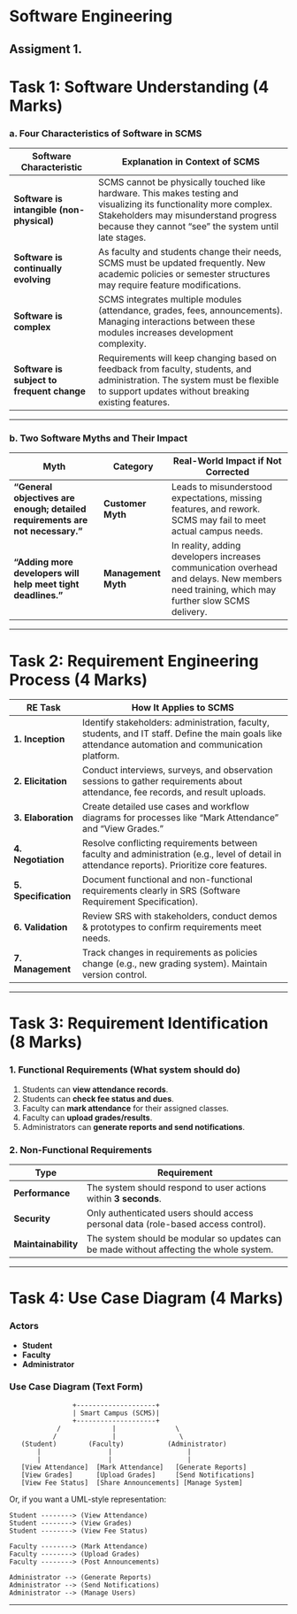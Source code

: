 # Software Engineering
## Assigment 1.
# **Task 1: Software Understanding (4 Marks)**

### **a. Four Characteristics of Software in SCMS**

| Software Characteristic                    | Explanation in Context of SCMS                                                                                                                                                                                      |
| ------------------------------------------ | ------------------------------------------------------------------------------------------------------------------------------------------------------------------------------------------------------------------- |
| **Software is intangible (non-physical)**  | SCMS cannot be physically touched like hardware. This makes testing and visualizing its functionality more complex. Stakeholders may misunderstand progress because they cannot “see” the system until late stages. |
| **Software is continually evolving**       | As faculty and students change their needs, SCMS must be updated frequently. New academic policies or semester structures may require feature modifications.                                                        |
| **Software is complex**                    | SCMS integrates multiple modules (attendance, grades, fees, announcements). Managing interactions between these modules increases development complexity.                                                           |
| **Software is subject to frequent change** | Requirements will keep changing based on feedback from faculty, students, and administration. The system must be flexible to support updates without breaking existing features.                                    |

---

### **b. Two Software Myths and Their Impact**

| Myth                                                                          | Category            | Real-World Impact if Not Corrected                                                                                                          |
| ----------------------------------------------------------------------------- | ------------------- | ------------------------------------------------------------------------------------------------------------------------------------------- |
| **“General objectives are enough; detailed requirements are not necessary.”** | **Customer Myth**   | Leads to misunderstood expectations, missing features, and rework. SCMS may fail to meet actual campus needs.                               |
| **“Adding more developers will help meet tight deadlines.”**                  | **Management Myth** | In reality, adding developers increases communication overhead and delays. New members need training, which may further slow SCMS delivery. |

---

# **Task 2: Requirement Engineering Process (4 Marks)**

| RE Task              | How It Applies to SCMS                                                                                                                               |
| -------------------- | ---------------------------------------------------------------------------------------------------------------------------------------------------- |
| **1. Inception**     | Identify stakeholders: administration, faculty, students, and IT staff. Define the main goals like attendance automation and communication platform. |
| **2. Elicitation**   | Conduct interviews, surveys, and observation sessions to gather requirements about attendance, fee records, and result uploads.                      |
| **3. Elaboration**   | Create detailed use cases and workflow diagrams for processes like “Mark Attendance” and “View Grades.”                                              |
| **4. Negotiation**   | Resolve conflicting requirements between faculty and administration (e.g., level of detail in attendance reports). Prioritize core features.         |
| **5. Specification** | Document functional and non-functional requirements clearly in SRS (Software Requirement Specification).                                             |
| **6. Validation**    | Review SRS with stakeholders, conduct demos & prototypes to confirm requirements meet needs.                                                         |
| **7. Management**    | Track changes in requirements as policies change (e.g., new grading system). Maintain version control.                                               |

---

# **Task 3: Requirement Identification (8 Marks)**

### **1. Functional Requirements (What system should do)**

1. Students can **view attendance records**.
2. Students can **check fee status and dues**.
3. Faculty can **mark attendance** for their assigned classes.
4. Faculty can **upload grades/results**.
5. Administrators can **generate reports and send notifications**.

### **2. Non-Functional Requirements**

| Type                | Requirement                                                                             |
| ------------------- | --------------------------------------------------------------------------------------- |
| **Performance**     | The system should respond to user actions within **3 seconds**.                         |
| **Security**        | Only authenticated users should access personal data (role-based access control).       |
| **Maintainability** | The system should be modular so updates can be made without affecting the whole system. |

---

# **Task 4: Use Case Diagram (4 Marks)**

### **Actors**

* **Student**
* **Faculty**
* **Administrator**

### **Use Case Diagram (Text Form)**

```
                +--------------------+
                | Smart Campus (SCMS)|
                +--------------------+
            /             |               \
           /              |                \
   (Student)        (Faculty)           (Administrator)
       |                 |                   |
       |                 |                   |
   [View Attendance]  [Mark Attendance]   [Generate Reports]
   [View Grades]      [Upload Grades]     [Send Notifications]
   [View Fee Status]  [Share Announcements] [Manage System]
```

Or, if you want a UML-style representation:

```
Student --------> (View Attendance)
Student --------> (View Grades)
Student --------> (View Fee Status)

Faculty --------> (Mark Attendance)
Faculty --------> (Upload Grades)
Faculty --------> (Post Announcements)

Administrator --> (Generate Reports)
Administrator --> (Send Notifications)
Administrator --> (Manage Users)
```

---
